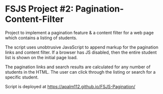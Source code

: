 # FSJS Project #2: Pagination-Content-Filter

Project to implement a pagination feature & a content filter for a web page which contains a listing of students.

The script uses unobtrusive JavaScript to append markup for the pagination links and content filter.  If a browser has JS disabled, then the entire student list is shown on the initial page load.

The pagination links and search results are calculated for any number of students in the HTML.  The user can click through the listing or search for a specific student.


Script is deployed at https://apalm112.github.io/FSJS-Pagination/
